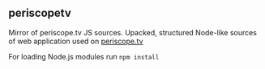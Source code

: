 ## periscopetv
Mirror of periscope.tv JS sources. Upacked, structured Node-like sources of web application used on [periscope.tv](http://periscope.tv)

For loading Node.js modules run `npm install`
